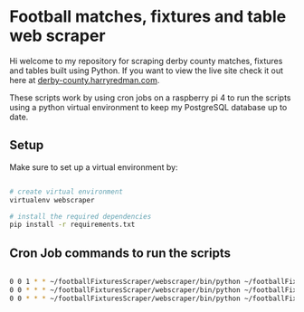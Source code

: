 # Football matches, fixtures and table web scraper

Hi welcome to my repository for scraping derby county matches, fixtures and tables built using Python. If you want to view the live site check it out here at [derby-county.harryredman.com](https://derby-county.harryredman.com).

These scripts work by using cron jobs on a raspberry pi 4 to run the scripts using a python virtual environment to keep my PostgreSQL database up to date.

## Setup

Make sure to set up a virtual environment by:

```bash

# create virtual environment
virtualenv webscraper

# install the required dependencies
pip install -r requirements.txt
```

## Cron Job commands to run the scripts

```bash

0 0 1 * * ~/footballFixturesScraper/webscraper/bin/python ~/footballFixturesScraper/footballFixtures.py
0 0 * * * ~/footballFixturesScraper/webscraper/bin/python ~/footballFixturesScraper/newResults.py
0 0 * * * ~/footballFixturesScraper/webscraper/bin/python ~/footballFixturesScraper/leagueTable.py
```

